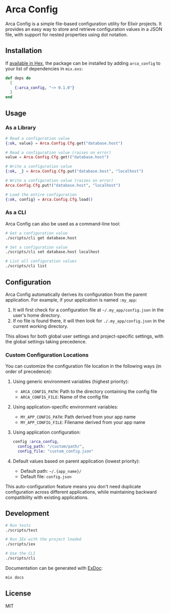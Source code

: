 # Arca Config

Arca Config is a simple file-based configuration utility for Elixir projects. It provides an easy way to store and retrieve configuration values in a JSON file, with support for nested properties using dot notation.

## Installation

If [available in Hex](https://hex.pm/docs/publish), the package can be installed
by adding `arca_config` to your list of dependencies in `mix.exs`:

```elixir
def deps do
  [
    {:arca_config, "~> 0.1.0"}
  ]
end
```

## Usage

### As a Library

```elixir
# Read a configuration value
{:ok, value} = Arca.Config.Cfg.get("database.host")

# Read a configuration value (raises on error)
value = Arca.Config.Cfg.get!("database.host")

# Write a configuration value
{:ok, _} = Arca.Config.Cfg.put("database.host", "localhost")

# Write a configuration value (raises on error)
Arca.Config.Cfg.put!("database.host", "localhost")

# Load the entire configuration
{:ok, config} = Arca.Config.Cfg.load()
```

### As a CLI

Arca Config can also be used as a command-line tool:

```bash
# Get a configuration value
./scripts/cli get database.host

# Set a configuration value
./scripts/cli set database.host localhost

# List all configuration values
./scripts/cli list
```

## Configuration

Arca Config automatically derives its configuration from the parent application. For example, if your application is named `:my_app`:

1. It will first check for a configuration file at `~/.my_app/config.json` in the user's home directory.
2. If no file is found there, it will then look for `./.my_app/config.json` in the current working directory.

This allows for both global user settings and project-specific settings, with the global settings taking precedence.

### Custom Configuration Locations

You can customize the configuration file location in the following ways (in order of precedence):

1. Using generic environment variables (highest priority):
   - `ARCA_CONFIG_PATH`: Path to the directory containing the config file
   - `ARCA_CONFIG_FILE`: Name of the config file

2. Using application-specific environment variables:
   - `MY_APP_CONFIG_PATH`: Path derived from your app name
   - `MY_APP_CONFIG_FILE`: Filename derived from your app name

3. Using application configuration:
   ```elixir
   config :arca_config,
     config_path: "/custom/path/",
     config_file: "custom_config.json"
   ```

4. Default values based on parent application (lowest priority):
   - Default path: `~/.{app_name}/`
   - Default file: `config.json`

This auto-configuration feature means you don't need duplicate configuration across different applications, while maintaining backward compatibility with existing applications.

## Development

```bash
# Run tests
./scripts/test

# Run IEx with the project loaded
./scripts/iex

# Use the CLI
./scripts/cli
```

Documentation can be generated with [ExDoc](https://github.com/elixir-lang/ex_doc):

```bash
mix docs
```

## License

MIT

